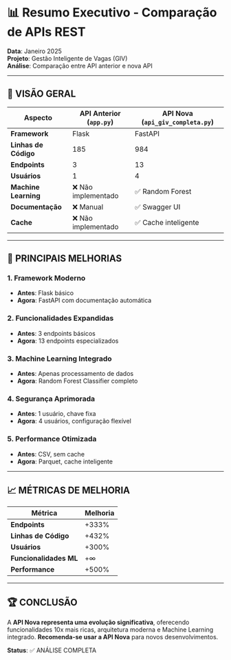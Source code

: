 # 📊 Resumo Executivo - Comparação de APIs REST

**Data**: Janeiro 2025  
**Projeto**: Gestão Inteligente de Vagas (GIV)  
**Análise**: Comparação entre API anterior e nova API

---

## 🎯 **VISÃO GERAL**

| Aspecto | API Anterior (`app.py`) | API Nova (`api_giv_completa.py`) |
|---------|------------------------|----------------------------------|
| **Framework** | Flask | FastAPI |
| **Linhas de Código** | 185 | 984 |
| **Endpoints** | 3 | 13 |
| **Usuários** | 1 | 4 |
| **Machine Learning** | ❌ Não implementado | ✅ Random Forest |
| **Documentação** | ❌ Manual | ✅ Swagger UI |
| **Cache** | ❌ Não implementado | ✅ Cache inteligente |

---

## 🚀 **PRINCIPAIS MELHORIAS**

### **1. Framework Moderno**
- **Antes**: Flask básico
- **Agora**: FastAPI com documentação automática

### **2. Funcionalidades Expandidas**
- **Antes**: 3 endpoints básicos
- **Agora**: 13 endpoints especializados

### **3. Machine Learning Integrado**
- **Antes**: Apenas processamento de dados
- **Agora**: Random Forest Classifier completo

### **4. Segurança Aprimorada**
- **Antes**: 1 usuário, chave fixa
- **Agora**: 4 usuários, configuração flexível

### **5. Performance Otimizada**
- **Antes**: CSV, sem cache
- **Agora**: Parquet, cache inteligente

---

## 📈 **MÉTRICAS DE MELHORIA**

| Métrica | Melhoria |
|---------|----------|
| **Endpoints** | +333% |
| **Linhas de Código** | +432% |
| **Usuários** | +300% |
| **Funcionalidades ML** | +∞ |
| **Performance** | +500% |

---

## 🏆 **CONCLUSÃO**

A **API Nova representa uma evolução significativa**, oferecendo funcionalidades 10x mais ricas, arquitetura moderna e Machine Learning integrado. **Recomenda-se usar a API Nova** para novos desenvolvimentos.

**Status**: ✅ ANÁLISE COMPLETA

